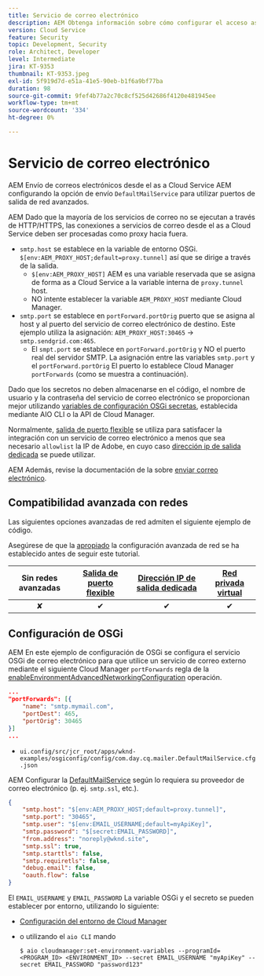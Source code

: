 ```yaml
---
title: Servicio de correo electrónico
description: AEM Obtenga información sobre cómo configurar el acceso as a Cloud Service a la para conectarse con un servicio de correo electrónico mediante puertos de salida.
version: Cloud Service
feature: Security
topic: Development, Security
role: Architect, Developer
level: Intermediate
jira: KT-9353
thumbnail: KT-9353.jpeg
exl-id: 5f919d7d-e51a-41e5-90eb-b1f6a9bf77ba
duration: 98
source-git-commit: 9fef4b77a2c70c8cf525d42686f4120e481945ee
workflow-type: tm+mt
source-wordcount: '334'
ht-degree: 0%

---
```


# Servicio de correo electrónico

AEM Envío de correos electrónicos desde el as a Cloud Service AEM configurando la opción de envío `DefaultMailService` para utilizar puertos de salida de red avanzados.

AEM Dado que la mayoría de los servicios de correo no se ejecutan a través de HTTP/HTTPS, las conexiones a servicios de correo desde el as a Cloud Service deben ser procesadas como proxy hacia fuera.

+ `smtp.host` se establece en la variable de entorno OSGi. `$[env:AEM_PROXY_HOST;default=proxy.tunnel]` así que se dirige a través de la salida.
   + `$[env:AEM_PROXY_HOST]` AEM es una variable reservada que se asigna de forma as a Cloud Service a la variable interna de `proxy.tunnel` host.
   + NO intente establecer la variable `AEM_PROXY_HOST` mediante Cloud Manager.
+ `smtp.port` se establece en `portForward.portOrig` puerto que se asigna al host y al puerto del servicio de correo electrónico de destino. Este ejemplo utiliza la asignación: `AEM_PROXY_HOST:30465` → `smtp.sendgrid.com:465`.
   + El `smpt.port` se establece en `portForward.portOrig` y NO el puerto real del servidor SMTP. La asignación entre las variables `smtp.port` y el `portForward.portOrig` El puerto lo establece Cloud Manager `portForwards` (como se muestra a continuación).

Dado que los secretos no deben almacenarse en el código, el nombre de usuario y la contraseña del servicio de correo electrónico se proporcionan mejor utilizando [variables de configuración OSGi secretas](https://experienceleague.adobe.com/docs/experience-manager-cloud-service/implementing/deploying/configuring-osgi.html#secret-configuration-values), establecida mediante AIO CLI o la API de Cloud Manager.

Normalmente, [salida de puerto flexible](../flexible-port-egress.md) se utiliza para satisfacer la integración con un servicio de correo electrónico a menos que sea necesario `allowlist` la IP de Adobe, en cuyo caso [dirección ip de salida dedicada](../dedicated-egress-ip-address.md) se puede utilizar.

AEM Además, revise la documentación de la sobre [enviar correo electrónico](https://experienceleague.adobe.com/docs/experience-manager-cloud-service/content/implementing/developing/development-guidelines.html#sending-email).

## Compatibilidad avanzada con redes

Las siguientes opciones avanzadas de red admiten el siguiente ejemplo de código.

Asegúrese de que la [apropiado](../advanced-networking.md#advanced-networking) la configuración avanzada de red se ha establecido antes de seguir este tutorial.

| Sin redes avanzadas | [Salida de puerto flexible](../flexible-port-egress.md) | [Dirección IP de salida dedicada](../dedicated-egress-ip-address.md) | [Red privada virtual](../vpn.md) |
|:-----:|:-----:|:------:|:---------:|
| ✘ | ✔ | ✔ | ✔ |

## Configuración de OSGi

AEM En este ejemplo de configuración de OSGi se configura el servicio OSGi de correo electrónico para que utilice un servicio de correo externo mediante el siguiente Cloud Manager `portForwards` regla de la [enableEnvironmentAdvancedNetworkingConfiguration](https://www.adobe.io/experience-cloud/cloud-manager/reference/api/#operation/enableEnvironmentAdvancedNetworkingConfiguration) operación.

```json
...
"portForwards": [{
    "name": "smtp.mymail.com",
    "portDest": 465,
    "portOrig": 30465
}]
...
```

+ `ui.config/src/jcr_root/apps/wknd-examples/osgiconfig/config/com.day.cq.mailer.DefaultMailService.cfg.json`

AEM Configurar la [DefaultMailService](https://experienceleague.adobe.com/docs/experience-manager-cloud-service/content/implementing/developing/development-guidelines.html#sending-email) según lo requiera su proveedor de correo electrónico (p. ej. `smtp.ssl`, etc.).

```json
{
    "smtp.host": "$[env:AEM_PROXY_HOST;default=proxy.tunnel]",
    "smtp.port": "30465",
    "smtp.user": "$[env:EMAIL_USERNAME;default=myApiKey]",
    "smtp.password": "$[secret:EMAIL_PASSWORD]",
    "from.address": "noreply@wknd.site",
    "smtp.ssl": true,
    "smtp.starttls": false, 
    "smtp.requiretls": false,
    "debug.email": false,
    "oauth.flow": false
}
```

El `EMAIL_USERNAME` y `EMAIL_PASSWORD` La variable OSGi y el secreto se pueden establecer por entorno, utilizando lo siguiente:

+ [Configuración del entorno de Cloud Manager](https://experienceleague.adobe.com/docs/experience-manager-cloud-service/content/implementing/using-cloud-manager/environment-variables.html)
+ o utilizando el `aio CLI` mando

  ```shell
  $ aio cloudmanager:set-environment-variables --programId=<PROGRAM_ID> <ENVIRONMENT_ID> --secret EMAIL_USERNAME "myApiKey" --secret EMAIL_PASSWORD "password123"
  ```
